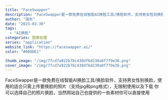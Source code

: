 ```yaml
---
title: "FaceSwapper"
description: "FaceSwapper是一款免费在线智能AI换脸工具/换脸软件，支持男女性别换脸，使用的适合只需上传要换脸的照片（支持j"
author: "瑞东"
date: "2023-03-30"
tags:
  - "AI换脸"
categories: 图像处理
series: "application"
website_link: "https://faceswapper.ai/"
color: "#008DE1"

thumb_image: "/img/7fcd7a922b78c430df6d230a0f779e36.png"
cover_image: "/img/7fcd7a922b78c430df6d230a0f779e36.png"
---
```


FaceSwapper是一款免费在线智能AI换脸工具/换脸软件，支持男女性别换脸，使用的适合只需上传要换脸的照片（支持jpg和png格式），无限制使用以及下载 你可以选择自己的照片换脸，当然网站自己也提供的一些素材你可以直接使用